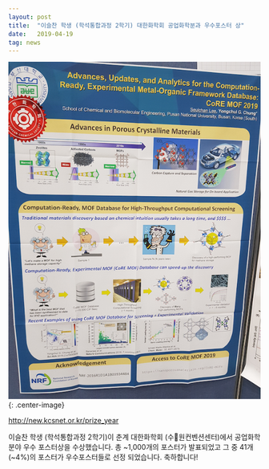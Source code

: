 ```yaml
---
layout: post
title:  "이슬찬 학생 (학석통합과정 2학기) 대한화학회 공업화학분과 우수포스터 상"
date:   2019-04-19
tag: news
---
```


![](/images/2019-spring-kcs-poster-award-sclee.png){: .center-image}

http://new.kcsnet.or.kr/prize_year

이슬찬 학생 (학석통합과정 2학기)이 춘계 대한화학회 (수원컨벤션센터)에서 공업화학 분야 우수 포스터상을 수상했습니다. 총 ~1,000개의 포스터가 발표되었고 그 중 41개 (~4%)의 포스터가 우수포스터들로 선정 되었습니다. 축하합니다!
